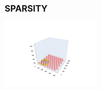 # SPARSITY
<img src="https://github.com/JulesMorand/SPARSITY/blob/main/PlotDamages.png" width="300"/>
